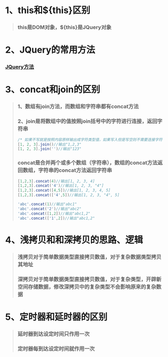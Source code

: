 # 1、this和${this}区别

> ### this是DOM对象，${this}是JQuery对象

# 2、JQuery的常用方法

### [JQuery方法](https://jquery.cuishifeng.cn/)

# 3、concat和join的区别

> ### 1、数组有join方法，而数组和字符串都有concat方法
>
> ### 2、join是将数组中的值按照join括号中的字符进行连接，返回字符串
>
> ```js
> /* 如果不写就是按照内容原样输出成字符类型值，如果写入但是写空则不需要连接字符 */
> [1, 2, 3].join()//输出"1,2,3"
> [1, 2, 3].join('')//输出"123"
> ```
>
> ### concat是合并两个或多个数组（字符串），数组的concat方法返回数组，字符串的concat方法返回字符串
>
> ```js
> [1,2,3].concat(4)//输出[1, 2, 3, 4]
> [1,2,3].concat('4')//输出[1, 2, 3, "4"]
> [1,2,3].concat([4,5])//输出[1, 2, 3, 4, 5]
> [1,2,3].concat(['4',5])//输出[1, 2, 3, "4", 5]
> 
> 'abc'.concat(1)//输出"abc1"
> 'abc'.concat('2')//输出"abc2"
> 'abc'.concat([1,2])//输出"abc1,2"
> 'abc'.concat(['1',2])//输出"abc1,2"
> ```

# 4、浅拷贝和和深拷贝的思路、逻辑

> ### 浅拷贝对于简单数据类型直接拷贝数值，对于复杂数据类型拷贝其地址
>
> ### 深拷贝对于简单数据类型直接拷贝数值，对于复杂类型，开辟新空间存储数据，修改深拷贝中的复杂类型不会影响原来的复杂数据

# 5、定时器和延时器的区别

> ### 延时器到达设定时间只作用一次
>
> ### 定时器每到达设定时间就作用一次

